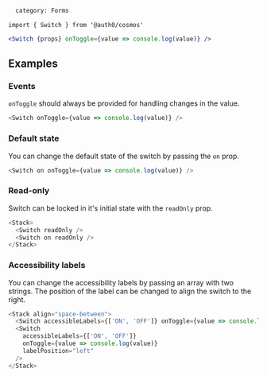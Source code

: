 ```meta
  category: Forms
```

`import { Switch } from '@auth0/cosmos'`

```jsx
<Switch {props} onToggle={value => console.log(value)} />
```

## Examples

### Events

`onToggle` should always be provided for handling changes in the value.

```js
<Switch onToggle={value => console.log(value)} />
```

### Default state

You can change the default state of the switch by passing the `on` prop.

```js
<Switch on onToggle={value => console.log(value)} />
```

### Read-only

Switch can be locked in it's initial state with the `readOnly` prop.

```js
<Stack>
  <Switch readOnly />
  <Switch on readOnly />
</Stack>
```

### Accessibility labels

You can change the accessibility labels by passing an array with two strings. The position of the label can be changed to align the switch to the right.

```js
<Stack align="space-between">
  <Switch accessibleLabels={['ON', 'OFF']} onToggle={value => console.log(value)} />
  <Switch
    accessibleLabels={['ON', 'OFF']}
    onToggle={value => console.log(value)}
    labelPosition="left"
  />
</Stack>
```
